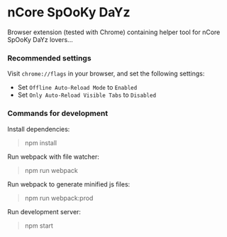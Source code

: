 nCore SpOoKy DaYz
=================

Browser extension (tested with Chrome) containing helper tool for nCore SpOoKy DaYz lovers...

### Recommended settings

Visit `chrome://flags` in your browser, and set the following settings:

- Set `Offline Auto-Reload Mode` to `Enabled`
- Set `Only Auto-Reload Visible Tabs` to `Disabled`

### Commands for development

Install dependencies:
> npm install

Run webpack with file watcher:
> npm run webpack

Run webpack to generate minified js files:
> npm run webpack:prod

Run development server:
> npm start
